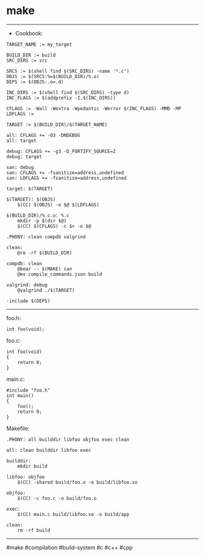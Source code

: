 # make

-------------------------------------------------------------------------------

- Cookbook:
```
TARGET_NAME := my_target

BUILD_DIR := build
SRC_DIRS := src

SRCS := $(shell find $(SRC_DIRS) -name '*.c')
OBJS := $(SRCS:%=$(BUILD_DIR)/%.o)
DEPS := $(OBJS:.o=.d)

INC_DIRS := $(shell find $(SRC_DIRS) -type d)
INC_FLAGS := $(addprefix -I,$(INC_DIRS))

CFLAGS := -Wall -Wextra -Wpedantic -Werror $(INC_FLAGS) -MMD -MP
LDFLAGS :=

TARGET := $(BUILD_DIR)/$(TARGET_NAME)

all: CFLAGS += -O3 -DNDEBUG
all: target

debug: CFLAGS += -g3 -D_FORTIFY_SOURCE=2
debug: target

san: debug
san: CFLAGS += -fsanitize=address,undefined
san: LDFLAGS += -fsanitize=address,undefined

target: $(TARGET)

$(TARGET): $(OBJS)
	$(CC) $(OBJS) -o $@ $(LDFLAGS)

$(BUILD_DIR)/%.c.o: %.c
	mkdir -p $(dir $@)
	$(CC) $(CFLAGS) -c $< -o $@

.PHONY: clean compdb valgrind

clean:
	@rm -rf $(BUILD_DIR)

compdb: clean
	@bear -- $(MAKE) san
	@mv compile_commands.json build

valgrind: debug
	@valgrind ./$(TARGET)

-include $(DEPS)
```

-------------------------------------------------------------------------------

foo.h:
```
int foo(void);
```
foo.c:
```
int foo(void)
{
    return 0;
}
```
main.c:
```
#include "foo.h"
int main()
{
    foo();
    return 0;
}
```
Makefile:
```
.PHONY: all builddir libfoo objfoo exec clean

all: clean builddir libfoo exec

builddir:
	mkdir build

libfoo: objfoo
	$(CC) -shared build/foo.o -o build/libfoo.so

objfoo:
	$(CC) -c foo.c -o build/foo.o

exec:
	$(CC) main.c build/libfoo.so -o build/app

clean:
	rm -rf build
```

-------------------------------------------------------------------------------

#make #compilation #build-system #c #c++ #cpp

